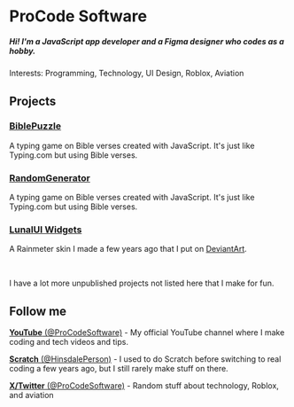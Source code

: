 # ProCode Software
##### Hi! I'm a JavaScript app developer and a Figma designer who codes as a hobby.
Interests: Programming, Technology, UI Design, Roblox, Aviation

## Projects
### [BiblePuzzle](https://procode-software.github.io/BiblePuzzle/)
A typing game on Bible verses created with JavaScript. It's just like Typing.com but using Bible verses.

### [RandomGenerator](https://procode-software.github.io/RandomGenerator/)
A typing game on Bible verses created with JavaScript. It's just like Typing.com but using Bible verses.

### [LunalUI Widgets](https://github.com/ProCode-Software/LunalUIWidgets)
A Rainmeter skin I made a few years ago that I put on [DeviantArt](https://www.deviantart.com/procodedev/art/LunalUI-Widgets-1-0-858823935).

<br>

I have a lot more unpublished projects not listed here that I make for fun.

## Follow me
[**YouTube** (@ProCodeSoftware)](https://www.youtube.com/@ProCode-Software) - My official YouTube channel where I make coding and tech videos and tips.

[**Scratch** (@HinsdalePerson)](https://scratch.mit.edu/users/HinsdalePerson) - I used to do Scratch before switching to real coding a few years ago, but I still rarely make stuff on there.

[**X/Twitter** (@ProCodeSoftware)](https://x.com/ProCodeSoftware) - Random stuff about technology, Roblox, and aviation

